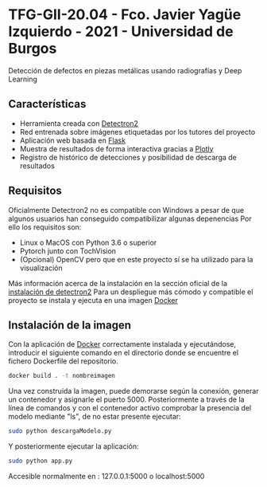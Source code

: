 # TFG-GII-20.04 - Fco. Javier Yagüe Izquierdo - 2021 - Universidad de Burgos
Detección de defectos en piezas metálicas usando radiografías y Deep Learning

## Características
- Herramienta creada con [Detectron2]
- Red entrenada sobre imágenes etiquetadas por los tutores del proyecto
- Aplicación web basada en [Flask]
- Muestra de resultados de forma interactiva gracias a [Plotly]
- Registro de histórico de detecciones y posibilidad de descarga de resultados

## Requisitos
Oficialmente Detectron2 no es compatible con Windows a pesar de que algunos usuarios han conseguido compatibilizar algunas depenencias
Por ello los requisitos son:
- Linux o MacOS con Python 3.6 o superior
- Pytorch junto con TochVision
- (Opcional) OpenCV pero que en este proyecto sí se ha utilizado para la visualización

Más información acerca de la instalación en la sección oficial de la [instalación de detectron2]
Para un despliegue más cómodo y compatible el proyecto se instala y ejecuta en una imagen [Docker]

[Detectron2]: <https://github.com/facebookresearch/detectron2>
[instalación de detectron2]: <https://detectron2.readthedocs.io/en/latest/tutorials/install.html>
[Flask]: <https://flask.palletsprojects.com/en/2.0.x/>
[Plotly]: <https://plotly.com/>
[Docker]: <https://www.docker.com/>

## Instalación de la imagen

Con la aplicación de [Docker] correctamente instalada y ejecutándose, introducir el siguiente comando en el directorio donde se encuentre el fichero Dockerfile del repositorio.

```sh
docker build . -t nombreimagen
```

Una vez construida la imagen, puede demorarse según la conexión, generar un contenedor y asignarle el puerto 5000.
Posteriormente a través de la línea de comandos y con el contenedor activo comprobar la presencia del modelo mediante "ls", de no estar presente ejecutar:

```sh
sudo python descargaModelo.py
```

Y posteriormente ejecutar la aplicación:

```sh
sudo python app.py
```

Accesible normalmente en : 127.0.0.1:5000 o localhost:5000

